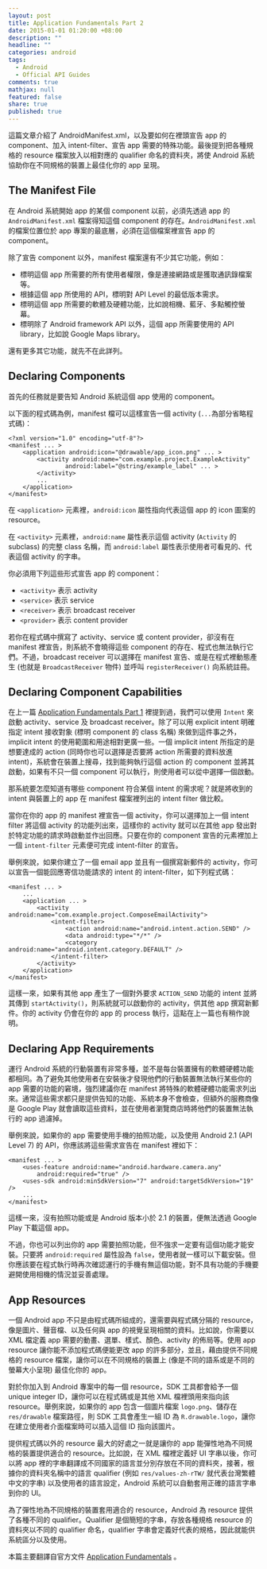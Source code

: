 ```yaml
---
layout: post
title: Application Fundamentals Part 2
date: 2015-01-01 01:20:00 +08:00
description: ""
headline: ""
categories: android
tags: 
  - Android
  - Official API Guides
comments: true
mathjax: null
featured: false
share: true
published: true
---
```



這篇文章介紹了 AndroidManifest.xml，以及要如何在裡頭宣告 app 的 component、加入 intent-filter、宣告 app 需要的特殊功能。最後提到把各種規格的 resource 檔案放入以相對應的 qualifier 命名的資料夾，將使 Android 系統協助你在不同規格的裝置上最佳化你的 app 呈現。

	
## The Manifest File


在 Android 系統開始 app 的某個 component 以前，必須先透過 app 的 <code>AndroidManifest.xml</code> 檔案得知這個 component 的存在。<code>AndroidManifest.xml</code> 的檔案位置位於 app 專案的最底層，必須在這個檔案裡宣告 app 的 component。


除了宣告 component 以外，manifest 檔案還有不少其它功能，例如：


*   標明這個 app 所需要的所有使用者權限，像是連接網路或是獲取通訊錄檔案等。
*   根據這個 app 所使用的 API，標明對 API Level 的最低版本需求。
*   標明這個 app 所需要的軟體及硬體功能，比如說相機、藍牙、多點觸控螢幕。
*   標明除了 Android framework API 以外，這個 app 所需要使用的 API library，比如說 Google Maps library。


還有更多其它功能，就先不在此詳列。
	
## Declaring Components
	
首先的任務就是要告知 Android 系統這個 app 使用的 component。


以下面的程式碼為例，manifest 檔可以這樣宣告一個 activity (<code>...</code>為部分省略程式碼)：
	

    <?xml version="1.0" encoding="utf-8"?>
    <manifest ... >
        <application android:icon="@drawable/app_icon.png" ... >
            <activity android:name="com.example.project.ExampleActivity"
                    android:label="@string/example_label" ... >
            </activity>
            ...
        </application>
    </manifest>


在 <code>&lt;application&gt;</code> 元素裡，<code>android:icon</code> 屬性指向代表這個 app 的 icon 圖案的 resource。


在 <code>&lt;activity&gt;</code> 元素裡，<code>android:name</code> 屬性表示這個 activity (<code>Activity</code> 的subclass) 的完整 class 名稱，而 <code>android:label</code> 屬性表示使用者可看見的、代表這個 activity 的字串。


你必須用下列這些形式宣告 app 的 component：


*   <code>&lt;activity&gt;</code> 表示 activity
*   <code>&lt;service&gt;</code> 表示 service
*   <code>&lt;receiver&gt;</code> 表示 broadcast receiver
*   <code>&lt;provider&gt;</code> 表示 content provider

若你在程式碼中撰寫了 activity、service 或 content provider，卻沒有在 manifest 裡宣告，則系統不會曉得這些 component 的存在、程式也無法執行它們。不過，broadcast receiver 可以選擇在 manifest 宣告、或是在程式裡動態產生 (也就是 <code>BroadcastReceiver</code> 物件) 並呼叫 <code>registerReceiver()</code> 向系統註冊。


## Declaring Component Capabilities
	

在上一篇 <a href="/android/2014/12/31/Application_Fundamentals_Part_1.html" target="_new">Application Fundamentals Part 1</a> 裡提到過，我們可以使用 <code>Intent</code> 來啟動 activity、service 及 broadcast receiver。除了可以用 explicit intent 明確指定 intent 接收對象 (標明 component 的 class 名稱) 來做到這件事之外，implicit intent 的使用範圍和用途相對更廣一些。一個 implicit intent 所指定的是想要達成的 action (同時你也可以選擇是否要將 action 所需要的資料放進 intent)，系統會在裝置上搜尋，找到能夠執行這個 action 的 component 並將其啟動，如果有不只一個 component 可以執行，則使用者可以從中選擇一個啟動。


那系統要怎麼知道有哪些 component 符合某個 intent 的需求呢？就是將收到的 intent 與裝置上的 app 在 manifest 檔案裡列出的 intent filter 做比較。


當你在你的 app 的 manifest 裡宣告一個 activity，你可以選擇加上一個 intent filter 將這個 activity 的功能列出來，這樣你的 activity 就可以在其他 app 發出對於特定功能的請求時啟動並作出回應。只要在你的 component 宣告的元素裡加上一個 <code>intent-filter</code> 元素便可完成 intent-filter 的宣告。


舉例來說，如果你建立了一個 email app 並且有一個撰寫新郵件的 activity，你可以宣告一個能回應寄信功能請求的 intent 的 intent-filter，如下列程式碼：
	
    <manifest ... >
        ...
        <application ... >
            <activity android:name="com.example.project.ComposeEmailActivity">
                <intent-filter>
                    <action android:name="android.intent.action.SEND" />
                    <data android:type="*/*" />
                    <category android:name="android.intent.category.DEFAULT" />
                </intent-filter>
            </activity>
        </application>
    </manifest>

這樣一來，如果有其他 app 產生了一個對外要求 <code>ACTION_SEND</code> 功能的 intent 並將其傳到 <code>startActivity()</code>，則系統就可以啟動你的 activity，供其他 app 撰寫新郵件。你的 activity 仍會在你的 app 的 process 執行，這點在上一篇也有稍作說明。


## Declaring App Requirements
	
運行 Android 系統的行動裝置有非常多種，並不是每台裝置擁有的軟體硬體功能都相同。為了避免其他使用者在安裝後才發現他們的行動裝置無法執行某些你的 app 需要的功能的窘境，強烈建議你在 manifest 將特殊的軟體硬體功能需求列出來。通常這些需求都只是提供告知的功能、系統本身不會檢查，但額外的服務商像是 Google Play 就會讀取這些資料，並在使用者瀏覽商店時將他們的裝置無法執行的 app 過濾掉。


舉例來說，如果你的 app 需要使用手機的拍照功能，以及使用 Android 2.1 (API Level 7) 的 API，你應該將這些需求宣告在 manifest 裡如下：


    <manifest ... >
        <uses-feature android:name="android.hardware.camera.any"
            android:required="true" />
        <uses-sdk android:minSdkVersion="7" android:targetSdkVersion="19" />
        ...
    </manifest>


這樣一來，沒有拍照功能或是 Android 版本小於 2.1 的裝置，便無法透過 Google Play 下載這個 app。


不過，你也可以列出你的 app 需要拍照功能，但不強求一定要有這個功能才能安裝。只要將 <code>android:required</code> 屬性設為 <code>false</code>，使用者就一樣可以下載安裝。但你應該要在程式執行時再次確認運行的手機有無這個功能，對不具有功能的手機要避開使用相機的情況並妥善處理。


## App Resources
	
一個 Android app 不只是由程式碼所組成的，還需要與程式碼分隔的 resource，像是圖片、聲音檔、以及任何與 app 的視覺呈現相關的資料。比如說，你需要以 XML 檔定義 app 需要的動畫、選單、樣式、顏色、activity 的佈局等。使用 app resource 讓你能不添加程式碼便能更改 app 的許多部分，並且，藉由提供不同規格的 resource 檔案，讓你可以在不同規格的裝置上 (像是不同的語系或是不同的螢幕大小呈現) 最佳化你的 app。


對於你加入到 Android 專案中的每一個 resource，SDK 工具都會給予一個 unique integer ID，讓你可以在程式碼或是其他 XML 檔裡頭用來指向該 resource。舉例來說，如果你的 app 包含一個圖片檔案 <code>logo.png</code>、儲存在 <code>res/drawable</code> 檔案路徑，則 SDK 工具會產生一組 ID 為 <code>R.drawable.logo</code>，讓你在建立使用者介面檔案時可以插入這個 ID 指向該圖片。


提供程式碼以外的 resource 最大的好處之一就是讓你的 app 能彈性地為不同規格的裝置提供適合的 resource。比如說，在 XML 檔裡定義好 UI 字串以後，你可以將 app 裡的字串翻譯成不同國家的語言並分別存放在不同的資料夾，接著，根據你的資料夾名稱中的語言 qualifier (例如 <code>res/values-zh-rTW/</code> 就代表台灣繁體中文的字串) 以及使用者的語言設定，Android 系統可以自動套用正確的語言字串到你的 UI。


為了彈性地為不同規格的裝置套用適合的 resource，Android 為 resource 提供了各種不同的 qualifier。Qualifier 是個簡短的字串，存放各種規格 resource 的資料夾以不同的 qualifier 命名，qualifier 字串會定義好代表的規格，因此就能供系統區分以及使用。



本篇主要翻譯自官方文件 [Application Fundamentals](https://developer.android.com/guide/components/fundamentals.html) 。

